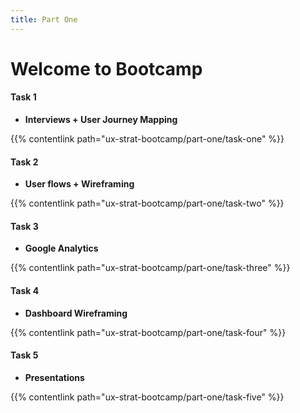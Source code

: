 ```yaml
---
title: Part One
---
```


# Welcome to Bootcamp

#### Task 1
- **Interviews + User Journey Mapping**

{{% contentlink path="ux-strat-bootcamp/part-one/task-one" %}}


#### Task 2
- **User flows + Wireframing**

{{% contentlink path="ux-strat-bootcamp/part-one/task-two" %}}


#### Task 3
- **Google Analytics**

{{% contentlink path="ux-strat-bootcamp/part-one/task-three" %}}


#### Task 4
- **Dashboard Wireframing**

{{% contentlink path="ux-strat-bootcamp/part-one/task-four" %}}


#### Task 5
- **Presentations**

{{% contentlink path="ux-strat-bootcamp/part-one/task-five" %}}
 
 

